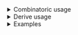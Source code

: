 <details>
<summary>Combinatoric usage</summary>

```no_run
# use std::ffi::OsString;
# use bpaf::*;
#[derive(Debug, Clone)]
# #[allow(dead_code)]
pub struct Options {
    arg: OsString,
    pos: Option<OsString>,
}

pub fn options() -> OptionParser<Options> {
    let arg = long("arg").help("consume a String").argument("ARG").os();
    let pos = positional("POS")
        .help("consume an OsString")
        .os()
        .optional();

    construct!(Options { arg, pos }).to_options()
}
```

</details>
<details>
<summary>Derive usage</summary>

```no_run
# use std::ffi::OsString;
# use bpaf::*;
#[derive(Debug, Clone, Bpaf)]
# #[allow(dead_code)]
#[bpaf(options)]
pub struct Options {
    /// consume a String
    arg: String,
    /// consume an OsString
    #[bpaf(positional)]
    pos: Option<OsString>,
}
```

</details>
<details>
<summary>Examples</summary>


adding .os() at the end allows to consume `OsString` encoded items
```console
% app --arg arg pos
Options { arg: "arg", pos: Some("pos") }
```

other modifiers still work:
```console
% app --arg string
Options { arg: "string", pos: None }
```

</details>
